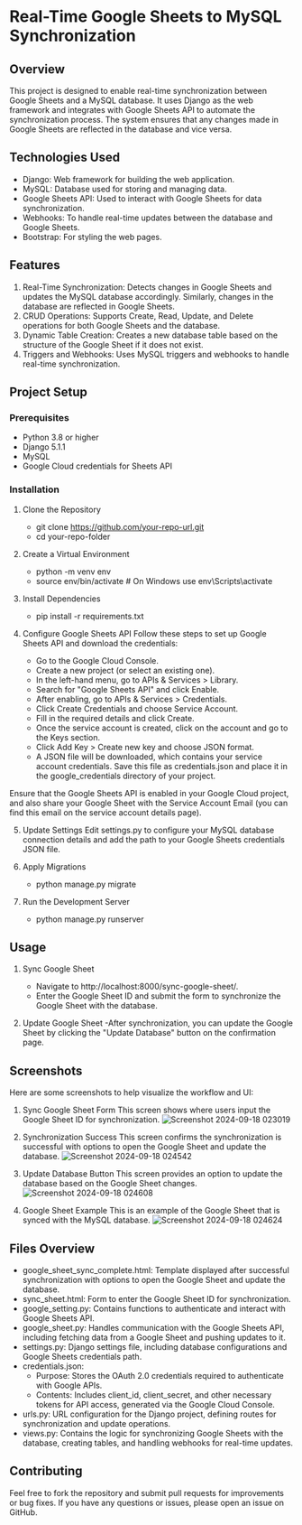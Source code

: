 # Real-Time Google Sheets to MySQL Synchronization

## Overview
This project is designed to enable real-time synchronization between Google Sheets and a MySQL database. It uses Django as the web framework and integrates with Google Sheets API to automate the synchronization process. The system ensures that any changes made in Google Sheets are reflected in the database and vice versa.

## Technologies Used
  - Django: Web framework for building the web application.
  - MySQL: Database used for storing and managing data.
  - Google Sheets API: Used to interact with Google Sheets for data synchronization.
  - Webhooks: To handle real-time updates between the database and Google Sheets.
  - Bootstrap: For styling the web pages.

## Features
1. Real-Time Synchronization: Detects changes in Google Sheets and updates the MySQL database accordingly. Similarly, changes in the database are reflected in Google Sheets.
2. CRUD Operations: Supports Create, Read, Update, and Delete operations for both Google Sheets and the database.
3. Dynamic Table Creation: Creates a new database table based on the structure of the Google Sheet if it does not exist.
4. Triggers and Webhooks: Uses MySQL triggers and webhooks to handle real-time synchronization.

## Project Setup
### Prerequisites
  - Python 3.8 or higher
  - Django 5.1.1
  - MySQL
  - Google Cloud credentials for Sheets API
  
### Installation
1. Clone the Repository
   - git clone https://github.com/your-repo-url.git
   - cd your-repo-folder
2. Create a Virtual Environment
   - python -m venv env
   - source env/bin/activate  # On Windows use env\Scripts\activate
3. Install Dependencies
   - pip install -r requirements.txt
4. Configure Google Sheets API
Follow these steps to set up Google Sheets API and download the credentials:

   - Go to the Google Cloud Console.
   - Create a new project (or select an existing one).
   - In the left-hand menu, go to APIs & Services > Library.
   - Search for "Google Sheets API" and click Enable.
   - After enabling, go to APIs & Services > Credentials.
   - Click Create Credentials and choose Service Account.
   - Fill in the required details and click Create.
   - Once the service account is created, click on the account and go to the Keys section.
   - Click Add Key > Create new key and choose JSON format.
   - A JSON file will be downloaded, which contains your service account credentials. Save this file as credentials.json and place it in the google_credentials directory of your project.

Ensure that the Google Sheets API is enabled in your Google Cloud project, and also share your Google Sheet with the Service Account Email (you can find this email on the service account details page).

5. Update Settings
Edit settings.py to configure your MySQL database connection details and add the path to your Google Sheets credentials JSON file.

6. Apply Migrations
   - python manage.py migrate

7. Run the Development Server
   - python manage.py runserver
  
## Usage
1. Sync Google Sheet
   - Navigate to http://localhost:8000/sync-google-sheet/.
   - Enter the Google Sheet ID and submit the form to synchronize the Google Sheet with the database.

2. Update Google Sheet
   -After synchronization, you can update the Google Sheet by clicking the "Update Database" button on the confirmation page.


## Screenshots
Here are some screenshots to help visualize the workflow and UI:

1. Sync Google Sheet Form
This screen shows where users input the Google Sheet ID for synchronization.
![Screenshot 2024-09-18 023019](https://github.com/user-attachments/assets/4ec9a865-2171-4ae9-9229-2c61f401eb37)

3. Synchronization Success
This screen confirms the synchronization is successful with options to open the Google Sheet and update the database.
![Screenshot 2024-09-18 024542](https://github.com/user-attachments/assets/84049f9f-56ed-42f6-95fd-a1c8e659db6c)

5. Update Database Button
This screen provides an option to update the database based on the Google Sheet changes.
![Screenshot 2024-09-18 024608](https://github.com/user-attachments/assets/1406c876-1417-472c-a12f-90c044d0053a)

7. Google Sheet Example
This is an example of the Google Sheet that is synced with the MySQL database.
![Screenshot 2024-09-18 024624](https://github.com/user-attachments/assets/c606ee6d-48a7-4b65-b900-cfaea3491977)

## Files Overview
  - google_sheet_sync_complete.html: Template displayed after successful synchronization with options to open the Google Sheet and update the database.
  - sync_sheet.html: Form to enter the Google Sheet ID for synchronization.
  - google_setting.py: Contains functions to authenticate and interact with Google Sheets API.
  - google_sheet.py: Handles communication with the Google Sheets API, including fetching data from a Google Sheet and pushing updates to it.
  - settings.py: Django settings file, including database configurations and Google Sheets credentials path.
  - credentials.json:
     - Purpose: Stores the OAuth 2.0 credentials required to authenticate with Google APIs.
     - Contents: Includes client_id, client_secret, and other necessary tokens for API access, generated via the Google Cloud Console.
  - urls.py: URL configuration for the Django project, defining routes for synchronization and update operations.
  - views.py: Contains the logic for synchronizing Google Sheets with the database, creating tables, and handling webhooks for real-time updates.
  
## Contributing
Feel free to fork the repository and submit pull requests for improvements or bug fixes. If you have any questions or issues, please open an issue on GitHub.






